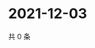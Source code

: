 # 2021-12-03

共 0 条

<!-- BEGIN WEIBO -->
<!-- 最后更新时间 Fri Dec 03 2021 11:14:57 GMT+0800 (China Standard Time) -->

<!-- END WEIBO -->
